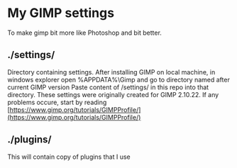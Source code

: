 
# My GIMP settings

To make gimp bit more like Photoshop and bit better.

## ./settings/
Directory containing settings.
After installing GIMP on local machine, in windows explorer open %APPDATA%\Gimp and go to directory named after current GIMP version 
Paste content of /settings/ in this repo into that directory.
These settings were originally created for GIMP 2.10.22.
If any problems occure, start by reading [https://www.gimp.org/tutorials/GIMPProfile/](https://www.gimp.org/tutorials/GIMPProfile/)


## ./plugins/
This will contain copy of plugins that I use